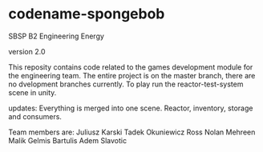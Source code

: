 # codename-spongebob
SBSP B2 Engineering Energy

version 2.0

This reposity contains code related to the games development module for the engineering team. 
The entire project is on the master branch, there are no dvelopment branches currently. 
To play run the reactor-test-system scene in unity.

updates:
Everything is merged into one scene. Reactor, inventory, storage and consumers.

Team members are:
Juliusz Karski
Tadek Okuniewicz
Ross Nolan
Mehreen Malik
Gelmis Bartulis
Adem Slavotic
